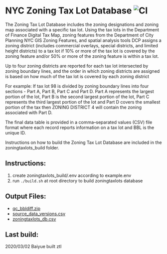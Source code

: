 # NYC Zoning Tax Lot Database ![CI](https://github.com/NYCPlanning/db-zoningtaxlots/workflows/CI/badge.svg)

The Zoning Tax Lot Database includes the zoning designations and zoning map associated with a specific tax lot.  Using the tax lots in the Department of Finance Digital Tax Map, zoning features from the Department of City Planning NYC GIS Zoning Features, and spatial analysis tools DCP assigns
a zoning district (includes commercial overlays, special districts, and limited height districts) to a tax lot if 10% or more of the tax lot is covered by the zoning feature and/or 50% or more of the zoning feature is within a tax lot.

Up to four zoning districts are reported for each tax lot intersected by zoning boundary lines, and the order in which zoning districts are assigned is based on how much of the tax lot is covered by each zoning district

For example: If tax lot 98 is divided by zoning boundary lines into four sections - Part A, Part B, Part C and Part D. Part A represents the largest portion of the lot, Part B is the second largest portion of the lot, Part C represents the third largest portion of the lot and Part D covers the smallest portion of the tax then ZONING DISTRICT 4 will contain the zoning associated with Part D.

The final data table is provided in a comma–separated values (CSV) file format where each record reports information on a tax lot and BBL is the unique ID.

Instructions on how to build the Zoning Tax Lot Database are included in the zoningtaxlots_build folder.

## Instructions: 
1. create zoningtaxlots_build/.env according to example.env
2. run `./build.sh` at root directory to build zoningtaxlots database

## Output Files: 
+ [qc_bbldiff.zip](https://edm-publishing.nyc3.cdn.digitaloceanspaces.com/db-zoningtaxlots/latest/output/qc_bbldiffs/qc_bbldiffs.zip)
+ [source_data_versions.csv](https://edm-publishing.nyc3.cdn.digitaloceanspaces.com/db-zoningtaxlots/latest/output/source_data_versions.csv)
+ [zoningtaxlots_db.csv](https://edm-publishing.nyc3.cdn.digitaloceanspaces.com/db-zoningtaxlots/latest/output/zoningtaxlot_db.csv)

## Last build: 
2020/03/02 Baiyue built ztl
